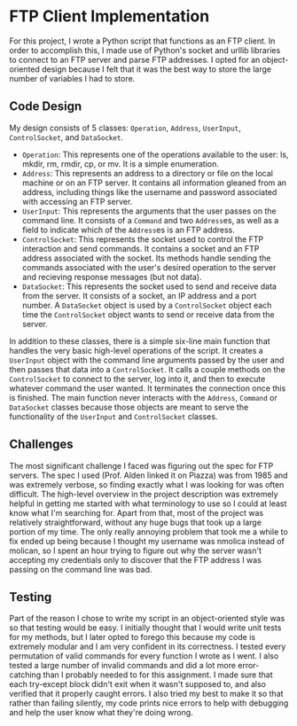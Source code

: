 # FTP Client Implementation
For this project, I wrote a Python script that functions as an FTP client. In order to accomplish this, I made use of Python's socket and urllib libraries to connect to an FTP server and parse FTP addresses. I opted for an object-oriented design because I felt that it was the best way to store the large number of variables I had to store.

## Code Design
My design consists of 5 classes: `Operation`, `Address`, `UserInput`, `ControlSocket`, and `DataSocket`.
- `Operation`: This represents one of the operations available to the user: ls, mkdir, rm, rmdir, cp, or mv. It is a simple enumeration.
- `Address`: This represents an address to a directory or file on the local machine or on an FTP server. It contains all information gleaned from an address, including things like the username and password associated with accessing an FTP server.
- `UserInput`: This represents the arguments that the user passes on the command line. It consists of a `Command` and two `Address`es, as well as a field to indicate which of the `Address`es is an FTP address.
- `ControlSocket`: This represents the socket used to control the FTP interaction and send commands. It contains a socket and an FTP address associated with the socket. Its methods handle sending the commands associated with the user's desired operation to the server and recieving response messages (but not data).
- `DataSocket`: This represents the socket used to send and receive data from the server. It consists of a socket, an IP address and a port number. A `DataSocket` object is used by a `ControlSocket` object each time the `ControlSocket` object wants to send or receive data from the server.

In addition to these classes, there is a simple six-line main function that handles the very basic high-level operations of the script. It creates a `UserInput` object with the command line arguments passed by the user and then passes that data into a `ControlSocket`. It calls a couple methods on the `ControlSocket` to connect to the server, log into it, and then to execute whatever command the user wanted. It terminates the connection once this is finished. The main function never interacts with the `Address`, `Command` or `DataSocket` classes because those objects are meant to serve the functionality of the `UserInput` and `ControlSocket` classes.

## Challenges
The most significant challenge I faced was figuring out the spec for FTP servers. The spec I used (Prof. Alden linked it on Piazza) was from 1985 and was extremely verbose, so finding exactly what I was looking for was often difficult. The high-level overview in the project description was extremely helpful in getting me started with what terminology to use so I could at least know what I'm searching for. Apart from that, most of the project was relatively straightforward, without any huge bugs that took up a large portion of my time. The only really annoying problem that took me a while to fix ended up being because I thought my username was nmolica instead of molican, so I spent an hour trying to figure out why the server wasn't accepting my credentials only to discover that the FTP address I was passing on the command line was bad.

## Testing
Part of the reason I chose to write my script in an object-oriented style was so that testing would be easy. I initially thought that I would write unit tests for my methods, but I later opted to forego this because my code is extremely modular and I am very confident in its correctness. I tested every permutation of valid commands for every function I wrote as I went. I also tested a large number of invalid commands and did a lot more error-catching than I probably needed to for this assignment. I made sure that each try-except block didn't exit when it wasn't supposed to, and also verified that it properly caught errors. I also tried my best to make it so that rather than failing silently, my code prints nice errors to help with debugging and help the user know what they're doing wrong.